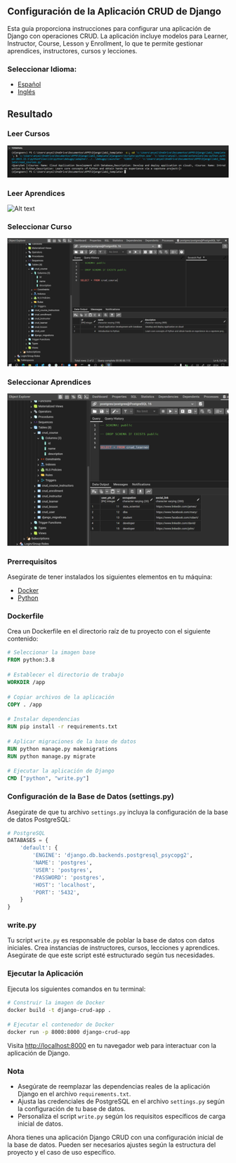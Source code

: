 ## Configuración de la Aplicación CRUD de Django

Esta guía proporciona instrucciones para configurar una aplicación de Django con operaciones CRUD. La aplicación incluye modelos para Learner, Instructor, Course, Lesson y Enrollment, lo que te permite gestionar aprendices, instructores, cursos y lecciones.

### **Seleccionar Idioma:**
- [Español](README-es.md)
- [Inglés](README.md)

## Resultado
### Leer Cursos
![Alt text](docs/read_courses.PNG) 
### Leer Aprendices
![Alt text](docs/read_learners.PNG) 
### Seleccionar Curso
![Alt text](docs/select%20courses.PNG) 
### Seleccionar Aprendices
![Alt text](docs/select%20learner.PNG) 


### Prerrequisitos

Asegúrate de tener instalados los siguientes elementos en tu máquina:

- [Docker](https://www.docker.com/get-started)
- [Python](https://www.python.org/downloads/)

### Dockerfile

Crea un Dockerfile en el directorio raíz de tu proyecto con el siguiente contenido:

```dockerfile
# Seleccionar la imagen base
FROM python:3.8

# Establecer el directorio de trabajo
WORKDIR /app

# Copiar archivos de la aplicación
COPY . /app

# Instalar dependencias
RUN pip install -r requirements.txt

# Aplicar migraciones de la base de datos
RUN python manage.py makemigrations
RUN python manage.py migrate

# Ejecutar la aplicación de Django
CMD ["python", "write.py"]
```

### Configuración de la Base de Datos (settings.py)

Asegúrate de que tu archivo `settings.py` incluya la configuración de la base de datos PostgreSQL:

```python
# PostgreSQL
DATABASES = {
    'default': {
        'ENGINE': 'django.db.backends.postgresql_psycopg2',
        'NAME': 'postgres',
        'USER': 'postgres',
        'PASSWORD': 'postgres',
        'HOST': 'localhost',
        'PORT': '5432',
    }
}
```

### write.py

Tu script `write.py` es responsable de poblar la base de datos con datos iniciales. Crea instancias de instructores, cursos, lecciones y aprendices. Asegúrate de que este script esté estructurado según tus necesidades.

### Ejecutar la Aplicación

Ejecuta los siguientes comandos en tu terminal:

```bash
# Construir la imagen de Docker
docker build -t django-crud-app .

# Ejecutar el contenedor de Docker
docker run -p 8000:8000 django-crud-app
```

Visita [http://localhost:8000](http://localhost:8000) en tu navegador web para interactuar con la aplicación de Django.

### Nota

- Asegúrate de reemplazar las dependencias reales de la aplicación Django en el archivo `requirements.txt`.
- Ajusta las credenciales de PostgreSQL en el archivo `settings.py` según la configuración de tu base de datos.
- Personaliza el script `write.py` según los requisitos específicos de carga inicial de datos.

Ahora tienes una aplicación Django CRUD con una configuración inicial de la base de datos. Pueden ser necesarios ajustes según la estructura del proyecto y el caso de uso específico.